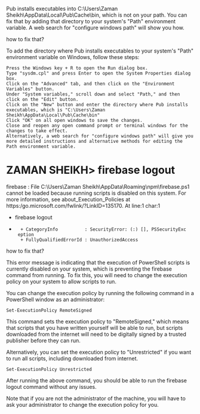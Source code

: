 Pub installs executables into C:\Users\Zaman Sheikh\AppData\Local\Pub\Cache\bin, which is not on your path.
You can fix that by adding that directory to your system's "Path" environment variable.
A web search for "configure windows path" will show you how.

how to fix that?

To add the directory where Pub installs executables to your system's "Path" environment variable on Windows, follow these steps:

    Press the Windows key + R to open the Run dialog box.
    Type "sysdm.cpl" and press Enter to open the System Properties dialog box.
    Click on the "Advanced" tab, and then click on the "Environment Variables" button.
    Under "System variables," scroll down and select "Path," and then click on the "Edit" button.
    Click on the "New" button and enter the directory where Pub installs executables, which is "C:\Users\Zaman Sheikh\AppData\Local\Pub\Cache\bin"
    Click "OK" on all open windows to save the changes.
    Close and reopen any open command prompt or terminal windows for the changes to take effect.
    Alternatively, a web search for "configure windows path" will give you more detailed instructions and alternative methods for editing the Path environment variable.




# ZAMAN SHEIKH> firebase logout
firebase : File C:\Users\Zaman 
Sheikh\AppData\Roaming\npm\firebase.ps1 cannot be loaded because 
running scripts is disabled on this system. For more information, 
see about_Execution_Policies at 
https:/go.microsoft.com/fwlink/?LinkID=135170.
At line:1 char:1
+ firebase logout
+ ~~~~~~~~
    + CategoryInfo          : SecurityError: (:) [], PSSecurityExc  
   eption
    + FullyQualifiedErrorId : UnauthorizedAccess

how to fix that?


This error message is indicating that the execution of PowerShell scripts is currently disabled on your system, which is preventing the firebase command from running. To fix this, you will need to change the execution policy on your system to allow scripts to run.

You can change the execution policy by running the following command in a PowerShell window as an administrator:

    Set-ExecutionPolicy RemoteSigned
This command sets the execution policy to "RemoteSigned," which means that scripts that you have written yourself will be able to run, but scripts downloaded from the internet will need to be digitally signed by a trusted publisher before they can run.

Alternatively, you can set the execution policy to "Unrestricted" if you want to run all scripts, including downloaded from internet.


    Set-ExecutionPolicy Unrestricted
After running the above command, you should be able to run the firebase logout command without any issues.

Note that if you are not the administrator of the machine, you will have to ask your administrator to change the execution policy for you.
